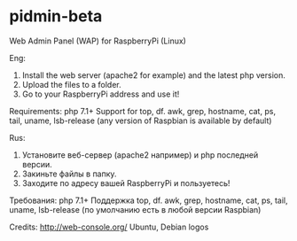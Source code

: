 # pidmin-beta
Web Admin Panel (WAP) for RaspberryPi (Linux)

Eng:
1) Install the web server (apache2 for example) and the latest php version.
2) Upload the files to a folder.
3) Go to your RaspberryPi address and use it!

Requirements:
php 7.1+
Support for top, df. awk, grep, hostname, cat, ps, tail, uname, lsb-release (any version of Raspbian is available by default)

Rus:
1) Установите веб-сервер (apache2 например) и php последней версии.
2) Закиньте файлы в папку.
3) Заходите по адресу вашей RaspberryPi и пользуетесь!

Требования:
php 7.1+
Поддержка top, df. awk, grep, hostname, cat, ps, tail, uname, lsb-release (по умолчанию есть в любой версии Raspbian)


Credits:
http://web-console.org/
Ubuntu, Debian logos
